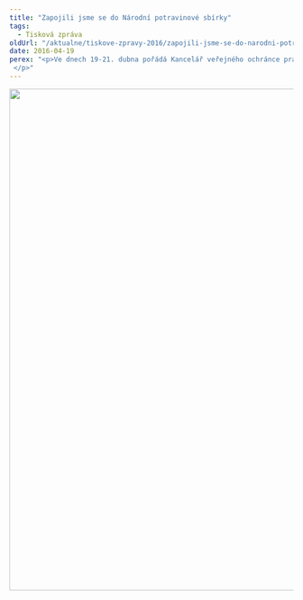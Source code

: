 ```yaml
---
title: "Zapojili jsme se do Národní potravinové sbírky"
tags:
  - Tisková zpráva
oldUrl: "/aktualne/tiskove-zpravy-2016/zapojili-jsme-se-do-narodni-potravinove-sbirky"
date: 2016-04-19
perex: "<p>Ve dnech 19-21. dubna pořádá Kancelář veřejného ochránce práv potravinovou sbírku. Zapojují se do ní všichni zaměstnanci a její výtěžek pomůže zlepšit životní podmínky lidem v nouzi, osamělým seniorům, rodinám s dětmi a dalším lidem v těžké sociální situaci. Nejen právní \"ombudsmanskou\" pomocí tak chceme přispět ke zlepšení života sociálně potřebných. </p>"
---
```


<!-- imported from the old website -->

<img src="https://www.ochrance.cz/uploads/RTEmagicC_potravinova-sbirka.jpg.jpg" width="633" height="891" alt="" />
